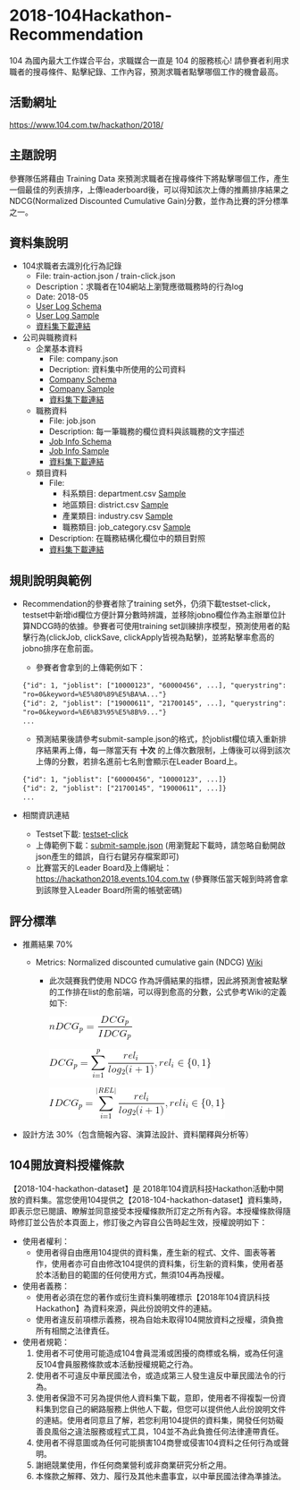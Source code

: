 # 2018-104Hackathon-Recommendation

104 為國內最大工作媒合平台，求職媒合一直是 104 的服務核心!
請參賽者利用求職者的搜尋條件、點擊紀錄、工作內容，預測求職者點擊哪個工作的機會最高。

## 活動網址
https://www.104.com.tw/hackathon/2018/

## 主題說明
參賽隊伍將藉由 Training Data 來預測求職者在搜尋條件下將點擊哪個工作，產生一個最佳的列表排序，上傳leaderboard後，可以得知該次上傳的推薦排序結果之NDCG(Normalized Discounted Cumulative Gain)分數，並作為比賽的評分標準之一。

## 資料集說明
* 104求職者去識別化行為記錄
    + File: train-action.json / train-click.json
    + Description：求職者在104網站上瀏覽應徵職務時的行為log
    + Date: 2018-05
    + [User Log Schema](data-schema/user_log_schema.md)
    + [User Log Sample](sample-data/user_log_sample.json)
    + [資料集下載連結](2018-104-hackathon-dataset.md)
* 公司與職務資料
    + 企業基本資料
        - File: company.json
        - Decription: 資料集中所使用的公司資料
        - [Company Schema](data-schema/companies_schema.md)
        - [Company Sample](sample-data/companies_sample.json)
        - [資料集下載連結](2018-104-hackathon-dataset.md)
    + 職務資料
        - File: job.json
        - Description: 每一筆職務的欄位資料與該職務的文字描述
        - [Job Info Schema](data-schema/job_info_schema.md)
        - [Job Info Sample](sample-data/job_info_sample.json)
        - [資料集下載連結](2018-104-hackathon-dataset.md)
    + 類目資料
        - File:
            - 科系類目: department.csv [Sample](sample-data/department_sample.csv)
            - 地區類目: district.csv [Sample](sample-data/district_sample.csv)
            - 產業類目: industry.csv [Sample](sample-data/industry_sample.csv)
            - 職務類目: job_category.csv [Sample](sample-data/job_category_sample.csv)
        - Description: 在職務結構化欄位中的類目對照
        - [資料集下載連結](2018-104-hackathon-dataset.md)

## 規則說明與範例
* Recommendation的參賽者除了training set外，仍須下載testset-click，testset中新增id欄位方便計算分數時辨識，並移除jobno欄位作為主辦單位計算NDCG時的依據。參賽者可使用training set訓練排序模型，預測使用者的點擊行為(clickJob, clickSave, clickApply皆視為點擊)，並將點擊率愈高的jobno排序在愈前面。
    + 參賽者會拿到的上傳範例如下：
    ```
    {"id": 1, "joblist": ["10000123", "60000456", ...], "querystring": "ro=0&keyword=%E5%80%89%E5%BA%A..."}
    {"id": 2, "joblist": ["19000611", "21700145", ...], "querystring": "ro=0&keyword=%E6%B3%95%E5%8B%9..."}
    ...
    ```
    + 預測結果後請參考submit-sample.json的格式，於joblist欄位填入重新排序結果再上傳，每一隊當天有 __十次__ 的上傳次數限制，上傳後可以得到該次上傳的分數，若排名進前七名則會顯示在Leader Board上。
    ```
    {"id": 1, "joblist": ["60000456", "10000123", ...]}
    {"id": 2, "joblist": ["21700145", "19000611", ...]}
    ...
    ```

* 相關資訊連結
    + Testset下載: [testset-click](2018-104-hackathon-dataset.md)
    + 上傳範例下載：[submit-sample.json](2018-104-hackathon-dataset.md) (用瀏覽起下載時，請忽略自動開啟json產生的錯誤，自行右鍵另存檔案即可)
    + 比賽當天的Leader Board及上傳網址：https://hackathon2018.events.104.com.tw (參賽隊伍當天報到時將會拿到該隊登入Leader Board所需的帳號密碼)

## 評分標準
* 推薦結果 70%
    + Metrics: Normalized discounted cumulative gain (NDCG) [Wiki](https://en.wikipedia.org/wiki/Discounted_cumulative_gain)
        - 此次競賽我們使用 NDCG 作為評價結果的指標，因此將預測會被點擊的工作排在list的愈前端，可以得到愈高的分數，公式參考Wiki的定義如下:

          ![](images/ndcg.png)

          ![](images/dcg.png)

          ![](images/idcg.png)

* 設計方法 30%（包含簡報內容、演算法設計、資料闡釋與分析等）

## 104開放資料授權條款
【2018-104-hackathon-dataset】是 2018年104資訊科技Hackathon活動中開放的資料集。當您使用104提供之【2018-104-hackathon-dataset】資料集時，即表示您已閱讀、瞭解並同意接受本授權條款所訂定之所有內容。本授權條款得隨時修訂並公告於本頁面上，修訂後之內容自公告時起生效，授權說明如下：

* 使用者權利：
    + 使用者得自由應用104提供的資料集，產生新的程式、文件、圖表等著作，使用者亦可自由修改104提供的資料集，衍生新的資料集，使用者基於本活動目的範圍的任何使用方式，無須104再為授權。
* 使用者義務：
    + 使用者必須在您的著作或衍生資料集明確標示【2018年104資訊科技Hackathon】為資料來源，與此份說明文件的連結。
    + 使用者違反前項標示義務，視為自始未取得104開放資料之授權，須負擔所有相關之法律責任。
* 使用者規範：
    1. 使用者不可使用可能造成104會員混淆或困擾的商標或名稱，或為任何違反104會員服務條款或本活動授權規範之行為。
    2. 使用者不可違反中華民國法令，或造成第三人發生違反中華民國法令的行為。
    3. 使用者保證不可另為提供他人資料集下載，意即，使用者不得複製一份資料集到您自己的網路服務上供他人下載，但您可以提供他人此份說明文件的連結。使用者同意且了解，若您利用104提供的資料集，開發任何妨礙善良風俗之違法服務或程式工具，104並不為此負擔任何法律連帶責任。
    4. 使用者不得意圖或為任何可能損害104商譽或侵害104資料之任何行為或聲明。
    5. 謝絕競業使用，作任何商業營利或非商業研究分析之用。
    6. 本條款之解釋、效力、履行及其他未盡事宜，以中華民國法律為準據法。

